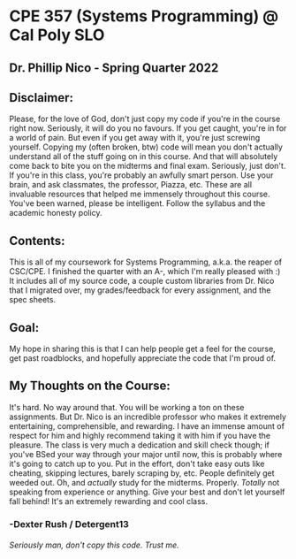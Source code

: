 # CPE 357 (Systems Programming) @ Cal Poly SLO
## Dr. Phillip Nico - Spring Quarter 2022

## Disclaimer:
Please, for the love of God, don't just copy my code if you're in the course right now. Seriously, it will do you no favours. If you get caught, you're in for a world of pain. But even if you get away with it, you're just screwing yourself. Copying my (often broken, btw) code will mean you don't actually understand all of the stuff going on in this course. And that will absolutely come back to bite you on the midterms and final exam. Seriously, just don't. If you're in this class, you're probably an awfully smart person. Use your brain, and ask classmates, the professor, Piazza, etc. These are all invaluable resources that helped me immensely throughout this course. You've been warned, please be intelligent. Follow the syllabus and the academic honesty policy.  

## Contents:  
This is all of my coursework for Systems Programming, a.k.a. the reaper of CSC/CPE. I finished the quarter with an A-, which I'm really pleased with :)  
It includes all of my source code, a couple custom libraries from Dr. Nico that I migrated over, my grades/feedback for every assignment, and the spec sheets.  

## Goal:
My hope in sharing this is that I can help people get a feel for the course, get past roadblocks, and hopefully appreciate the code that I'm proud of.

## My Thoughts on the Course:
It's hard. No way around that. You will be working a ton on these assignments. But Dr. Nico is an incredible professor who makes it extremely entertaining, comprehensible, and rewarding. I have an immense amount of respect for him and highly recommend taking it with him if you have the pleasure. The class is very much a dedication and skill check though; if you've BSed your way through your major until now, this is probably where it's going to catch up to you. Put in the effort, don't take easy outs like cheating, skipping lectures, barely scraping by, etc. People definitely get weeded out. Oh, and *actually* study for the midterms. Properly. *Totally* not speaking from experience or anything. Give your best and don't let yourself fall behind! It's an extremely rewarding and cool class.  

### -Dexter Rush / Detergent13  


###### Seriously man, don't copy this code. Trust me.